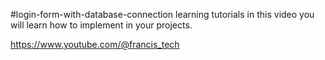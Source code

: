 #login-form-with-database-connection
learning tutorials in this video you will learn how to implement in your projects. 

https://www.youtube.com/@francis_tech
